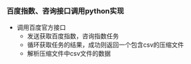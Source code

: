 ### 百度指数、咨询接口调用python实现
- 调用百度官方接口
  - 发送获取百度指数，咨询指数任务
  - 循环获取任务的结果，成功则返回一个包含csv的压缩文件
  - 解析压缩文件中csv文件的数据